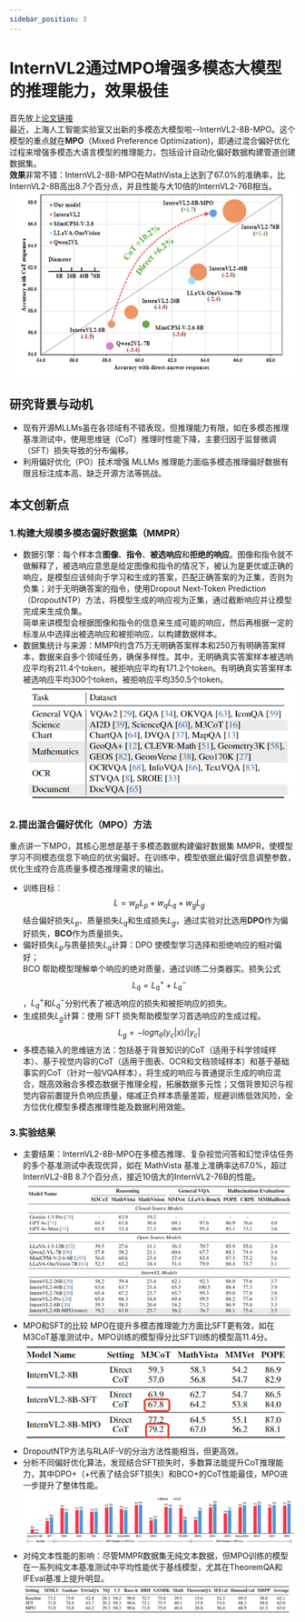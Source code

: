 ```yaml
---
sidebar_position: 3
---
```


# InternVL2通过MPO增强多模态大模型的推理能力，效果极佳
首先放上[论文链接](https://arxiv.org/abs/2411.10442)  
最近，上海人工智能实验室又出新的多模态大模型啦--InternVL2-8B-MPO。这个模型的重点就在**MPO**（Mixed Preference Optimization)，即通过混合偏好优化过程来增强多模态大语言模型的推理能力，包括设计自动化偏好数据构建管道创建数据集。  
**效果**非常不错：InternVL2-8B-MPO在MathVista上达到了67.0%的准确率，比InternVL2-8B高出8.7个百分点，并且性能与大10倍的InternVL2-76B相当。
![效果图](img/InternVVL.png)

## 研究背景与动机
- 现有开源MLLMs虽在各领域有不错表现，但推理能力有限，如在多模态推理基准测试中，使用思维链（CoT）推理时性能下降，主要归因于监督微调（SFT）损失导致的分布偏移。
- 利用偏好优化（PO）技术增强 MLLMs 推理能力面临多模态推理偏好数据有限且标注成本高、缺乏开源方法等挑战。
## 本文创新点
### 1.构建大规模多模态偏好数据集（MMPR）
- 数据引擎：每个样本含**图像**、**指令**、**被选响应**和**拒绝的响应**。图像和指令就不做解释了，被选响应意思是给定图像和指令的情况下，被认为是更优或正确的响应，是模型应该倾向于学习和生成的答案，匹配正确答案的为正集，否则为负集；对于无明确答案的指令，使用Dropout Next-Token Prediction（DropoutNTP）方法，将模型生成的响应视为正集，通过截断响应并让模型完成来生成负集。  
简单来讲模型会根据图像和指令的信息来生成可能的响应，然后再根据一定的标准从中选择出被选响应和被拒响应，以构建数据样本。
- 数据集统计与来源：MMPR约含75万无明确答案样本和250万有明确答案样本，数据来自多个领域任务，确保多样性。其中，无明确真实答案样本被选响应平均有211.4个token，被拒响应平均有171.2个token。有明确真实答案样本被选响应平均300个token，被拒响应平均350.5个token。  
![数据来源](img/datasource.png)
### 2.提出混合偏好优化（MPO）方法
重点讲一下MPO，其核心思想是基于多模态数据构建偏好数据集 MMPR，使模型学习不同模态信息下响应的优劣偏好。在训练中，模型依据此偏好信息调整参数，优化生成符合高质量多模态推理需求的输出。  
- 训练目标：$$L = w_pL_p + w_q L_q + w_g L_g$$结合偏好损失$L_p$、质量损失$L_q$和生成损失$L_g$，通过实验对比选用**DPO**作为偏好损失，**BCO**作为质量损失。
- 偏好损失$L_p$与质量损失$L_q$计算：DPO 使模型学习选择和拒绝响应的相对偏好；  
BCO 帮助模型理解单个响应的绝对质量，通过训练二分类器实。损失公式$$L_q = L_q^+ + L_q^-$$，$L_q^+$和$L_q^-$分别代表了被选响应的损失和被拒响应的损失。
- 生成损失$L_g$计算：使用 SFT 损失帮助模型学习首选响应的生成过程。$$L_g = -log\pi_\theta(y_c|x)/|y_c|$$
- 多模态输入的思维链方法：包括基于背景知识的CoT（适用于科学领域样本）、基于视觉内容的CoT（适用于图表、OCR和文档领域样本）和基于基础事实的CoT（针对一般VQA样本），将生成的响应与普通提示生成的响应混合，既高效融合多模态数据于推理全程，拓展数据多元性；又借背景知识与视觉内容前置提升负响应质量，缩减正负样本质量差距，规避训练低效风险，全方位优化模型多模态推理性能及数据利用效能。
### 3.实验结果
- 主要结果：InternVL2-8B-MPO在多模态推理、复杂视觉问答和幻觉评估任务的多个基准测试中表现优异，如在 MathVista 基准上准确率达67.0%，超过InternVL2-8B 8.7个百分点，接近10倍大的InternVL2-76B的性能。
![效果](img/InternCompare.png)
- MPO和SFT的比较 
MPO在提升多模态推理能力方面比SFT更有效，如在M3CoT基准测试中，MPO训练的模型得分比SFT训练的模型高11.4分。
![SFTMPO](img/SFTMPO.png)
- DropoutNTP方法与RLAIF-V的分治方法性能相当，但更高效。 
- 分析不同偏好优化算法，发现结合SFT损失时，多数算法能提升CoT推理能力，其中DPO+（+代表了结合SFT损失）和BCO+的CoT性能最佳，MPO进一步提升了整体性能。
![+MPO](img/M3COT.png)
- 对纯文本性能的影响：尽管MMPR数据集无纯文本数据，但MPO训练的模型在一系列纯文本基准测试中平均性能优于基线模型，尤其在TheoremQA和IFEval基准上提升明显。
![text-only](img/text-onlybench.png)